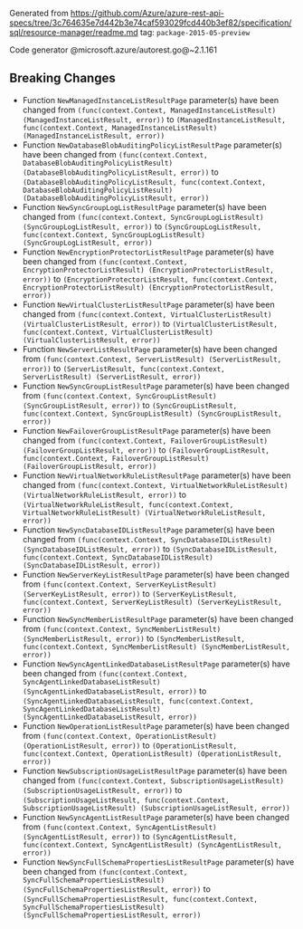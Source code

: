 Generated from https://github.com/Azure/azure-rest-api-specs/tree/3c764635e7d442b3e74caf593029fcd440b3ef82/specification/sql/resource-manager/readme.md tag: `package-2015-05-preview`

Code generator @microsoft.azure/autorest.go@~2.1.161

## Breaking Changes

- Function `NewManagedInstanceListResultPage` parameter(s) have been changed from `(func(context.Context, ManagedInstanceListResult) (ManagedInstanceListResult, error))` to `(ManagedInstanceListResult, func(context.Context, ManagedInstanceListResult) (ManagedInstanceListResult, error))`
- Function `NewDatabaseBlobAuditingPolicyListResultPage` parameter(s) have been changed from `(func(context.Context, DatabaseBlobAuditingPolicyListResult) (DatabaseBlobAuditingPolicyListResult, error))` to `(DatabaseBlobAuditingPolicyListResult, func(context.Context, DatabaseBlobAuditingPolicyListResult) (DatabaseBlobAuditingPolicyListResult, error))`
- Function `NewSyncGroupLogListResultPage` parameter(s) have been changed from `(func(context.Context, SyncGroupLogListResult) (SyncGroupLogListResult, error))` to `(SyncGroupLogListResult, func(context.Context, SyncGroupLogListResult) (SyncGroupLogListResult, error))`
- Function `NewEncryptionProtectorListResultPage` parameter(s) have been changed from `(func(context.Context, EncryptionProtectorListResult) (EncryptionProtectorListResult, error))` to `(EncryptionProtectorListResult, func(context.Context, EncryptionProtectorListResult) (EncryptionProtectorListResult, error))`
- Function `NewVirtualClusterListResultPage` parameter(s) have been changed from `(func(context.Context, VirtualClusterListResult) (VirtualClusterListResult, error))` to `(VirtualClusterListResult, func(context.Context, VirtualClusterListResult) (VirtualClusterListResult, error))`
- Function `NewServerListResultPage` parameter(s) have been changed from `(func(context.Context, ServerListResult) (ServerListResult, error))` to `(ServerListResult, func(context.Context, ServerListResult) (ServerListResult, error))`
- Function `NewSyncGroupListResultPage` parameter(s) have been changed from `(func(context.Context, SyncGroupListResult) (SyncGroupListResult, error))` to `(SyncGroupListResult, func(context.Context, SyncGroupListResult) (SyncGroupListResult, error))`
- Function `NewFailoverGroupListResultPage` parameter(s) have been changed from `(func(context.Context, FailoverGroupListResult) (FailoverGroupListResult, error))` to `(FailoverGroupListResult, func(context.Context, FailoverGroupListResult) (FailoverGroupListResult, error))`
- Function `NewVirtualNetworkRuleListResultPage` parameter(s) have been changed from `(func(context.Context, VirtualNetworkRuleListResult) (VirtualNetworkRuleListResult, error))` to `(VirtualNetworkRuleListResult, func(context.Context, VirtualNetworkRuleListResult) (VirtualNetworkRuleListResult, error))`
- Function `NewSyncDatabaseIDListResultPage` parameter(s) have been changed from `(func(context.Context, SyncDatabaseIDListResult) (SyncDatabaseIDListResult, error))` to `(SyncDatabaseIDListResult, func(context.Context, SyncDatabaseIDListResult) (SyncDatabaseIDListResult, error))`
- Function `NewServerKeyListResultPage` parameter(s) have been changed from `(func(context.Context, ServerKeyListResult) (ServerKeyListResult, error))` to `(ServerKeyListResult, func(context.Context, ServerKeyListResult) (ServerKeyListResult, error))`
- Function `NewSyncMemberListResultPage` parameter(s) have been changed from `(func(context.Context, SyncMemberListResult) (SyncMemberListResult, error))` to `(SyncMemberListResult, func(context.Context, SyncMemberListResult) (SyncMemberListResult, error))`
- Function `NewSyncAgentLinkedDatabaseListResultPage` parameter(s) have been changed from `(func(context.Context, SyncAgentLinkedDatabaseListResult) (SyncAgentLinkedDatabaseListResult, error))` to `(SyncAgentLinkedDatabaseListResult, func(context.Context, SyncAgentLinkedDatabaseListResult) (SyncAgentLinkedDatabaseListResult, error))`
- Function `NewOperationListResultPage` parameter(s) have been changed from `(func(context.Context, OperationListResult) (OperationListResult, error))` to `(OperationListResult, func(context.Context, OperationListResult) (OperationListResult, error))`
- Function `NewSubscriptionUsageListResultPage` parameter(s) have been changed from `(func(context.Context, SubscriptionUsageListResult) (SubscriptionUsageListResult, error))` to `(SubscriptionUsageListResult, func(context.Context, SubscriptionUsageListResult) (SubscriptionUsageListResult, error))`
- Function `NewSyncAgentListResultPage` parameter(s) have been changed from `(func(context.Context, SyncAgentListResult) (SyncAgentListResult, error))` to `(SyncAgentListResult, func(context.Context, SyncAgentListResult) (SyncAgentListResult, error))`
- Function `NewSyncFullSchemaPropertiesListResultPage` parameter(s) have been changed from `(func(context.Context, SyncFullSchemaPropertiesListResult) (SyncFullSchemaPropertiesListResult, error))` to `(SyncFullSchemaPropertiesListResult, func(context.Context, SyncFullSchemaPropertiesListResult) (SyncFullSchemaPropertiesListResult, error))`
